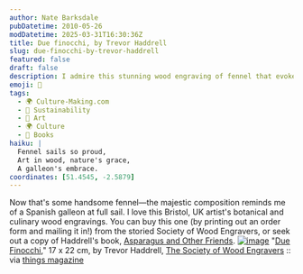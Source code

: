 ```yaml
---
author: Nate Barksdale
pubDatetime: 2010-05-26
modDatetime: 2025-03-31T16:30:36Z
title: Due finocchi, by Trevor Haddrell
slug: due-finocchi-by-trevor-haddrell
featured: false
draft: false
description: I admire this stunning wood engraving of fennel that evokes the image of a Spanish galleon at full sail.
emoji: 🌿
tags:
  - 🌍 Culture-Making.com
  - 🌱 Sustainability
  - 🎨 Art
  - 🌍 Culture
  - 📖 Books
haiku: |
  Fennel sails so proud,  
  Art in wood, nature's grace,  
  A galleon's embrace.
coordinates: [51.4545, -2.5879]
---
```


Now that's some handsome fennel—the majestic composition reminds me of a Spanish galleon at full sail. I love this Bristol, UK artist's botanical and culinary wood engravings. You can buy this one (by printing out an order form and mailing it in!) from the storied Society of Wood Engravers, or seek out a copy of Haddrell's book, [Asparagus and Other Friends](https://www.google.com/search?q=%22Asparagus%20and%20Other%20Friends%22%20amazon.com). [![image](http://culture-making.com/media/duefinocchi.jpg)](http://www.woodengravers.co.uk/gallery03.html)
"[Due Finocchi](https://www.google.com/search?q=%22Due%20Finocchi%22%20woodengravers.co.uk)," 17 x 22 cm, by Trevor Haddrell, [The Society of Wood Engravers](http://web.archive.org/web/20130511064216/http://www.woodengravers.co.uk:80/gallery03.html) :: via [things magazine](http://thingsmag.wordpress.com/2010/05/21/random-linkage/)
